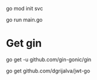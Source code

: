 go mod init svc 

go run main.go

# Get gin
go get -u github.com/gin-gonic/gin

go get github.com/dgrijalva/jwt-go

